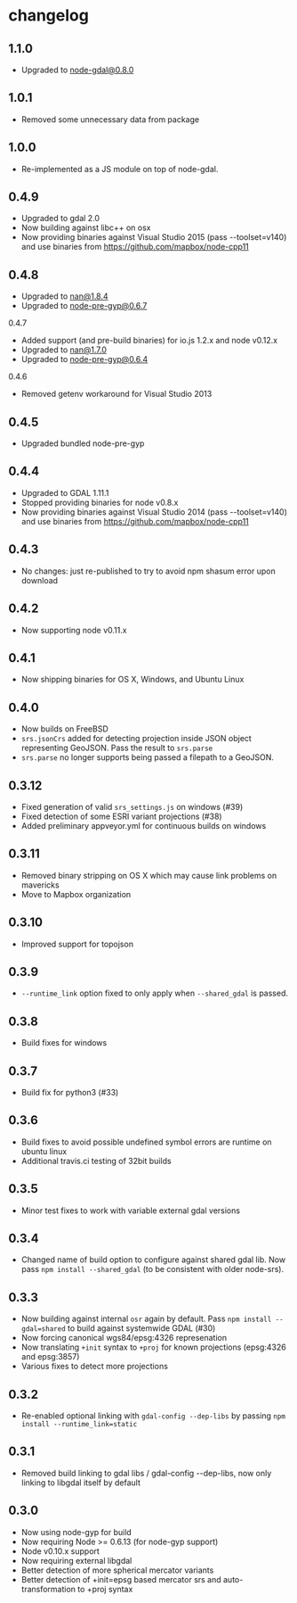# changelog

## 1.1.0

 - Upgraded to node-gdal@0.8.0

## 1.0.1

 - Removed some unnecessary data from package

## 1.0.0

 - Re-implemented as a JS module on top of node-gdal.

## 0.4.9

 - Upgraded to gdal 2.0
 - Now building against libc++ on osx
 - Now providing binaries against Visual Studio 2015 (pass --toolset=v140) and use binaries from https://github.com/mapbox/node-cpp11


## 0.4.8

 - Upgraded to nan@1.8.4
 - Upgraded to node-pre-gyp@0.6.7

0.4.7

 - Added support (and pre-build binaries) for io.js 1.2.x and node v0.12.x
 - Upgraded to nan@1.7.0
 - Upgraded to node-pre-gyp@0.6.4

0.4.6

 - Removed getenv workaround for Visual Studio 2013

## 0.4.5

 - Upgraded bundled node-pre-gyp

## 0.4.4

 - Upgraded to GDAL 1.11.1
 - Stopped providing binaries for node v0.8.x
 - Now providing binaries against Visual Studio 2014 (pass --toolset=v140) and use binaries from https://github.com/mapbox/node-cpp11

## 0.4.3

 - No changes: just re-published to try to avoid npm shasum error upon download

## 0.4.2

 - Now supporting node v0.11.x

## 0.4.1

 - Now shipping binaries for OS X, Windows, and Ubuntu Linux

## 0.4.0

 - Now builds on FreeBSD
 - `srs.jsonCrs` added for detecting projection inside JSON object representing GeoJSON. Pass the result to `srs.parse`
 - `srs.parse` no longer supports being passed a filepath to a GeoJSON.

## 0.3.12

 - Fixed generation of valid `srs_settings.js` on windows (#39)
 - Fixed detection of some ESRI variant projections (#38)
 - Added preliminary appveyor.yml for continuous builds on windows

## 0.3.11

 - Removed binary stripping on OS X which may cause link problems on mavericks
 - Move to Mapbox organization

## 0.3.10

 - Improved support for topojson

## 0.3.9

 - `--runtime_link` option fixed to only apply when `--shared_gdal` is passed.

## 0.3.8

 - Build fixes for windows

## 0.3.7

 - Build fix for python3 (#33)

## 0.3.6

 - Build fixes to avoid possible undefined symbol errors are runtime on ubuntu linux
 - Additional travis.ci testing of 32bit builds

## 0.3.5

 - Minor test fixes to work with variable external gdal versions

## 0.3.4

 - Changed name of build option to configure against shared gdal lib. Now pass `npm install --shared_gdal` (to be consistent with older node-srs).

## 0.3.3

 - Now building against internal `osr` again by default. Pass `npm install --gdal=shared` to build against systemwide GDAL (#30)
 - Now forcing canonical wgs84/epsg:4326 represenation
 - Now translating `+init` syntax to `+proj` for known projections (epsg:4326 and epsg:3857)
 - Various fixes to detect more projections

## 0.3.2

 - Re-enabled optional linking with `gdal-config --dep-libs` by passing `npm install --runtime_link=static`

## 0.3.1

 - Removed build linking to gdal libs / gdal-config --dep-libs, now only linking to libgdal itself by default

## 0.3.0

 - Now using node-gyp for build
 - Now requiring Node >= 0.6.13 (for node-gyp support)
 - Node v0.10.x support
 - Now requiring external libgdal
 - Better detection of more spherical mercator variants
 - Better detection of +init=epsg based mercator srs and auto-transformation to +proj syntax
